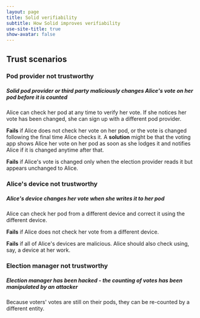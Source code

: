 ```yaml
---
layout: page
title: Solid verifiability
subtitle: How Solid improves verifiability
use-site-title: true
show-avatar: false
---
```


## Trust scenarios
### Pod provider not trustworthy

##### Solid pod provider or third party maliciously changes Alice's vote on her pod before it is counted

Alice can check her pod at any time to verify her vote.  If she notices her vote has been changed, she can sign up with a different pod provider.

**Fails** if Alice does not check her vote on her pod, or the vote is changed following the final time Alice checks it. A **solution** might be that the voting app shows Alice her vote on her pod as soon as she lodges it and notifies Alice if it is changed anytime after that.

**Fails** if Alice's vote is changed only when the election provider reads it but appears unchanged to Alice.

### Alice's device not trustworthy

##### Alice's device changes her vote when she writes it to her pod

Alice can check her pod from a different device and correct it using the different device.

**Fails** if Alice does not check her vote from a different device.

**Fails** if all of Alice's devices are malicious. Alice should also check using, say, a device at her work.

### Election manager not trustworthy

##### Election manager has been hacked - the counting of votes has been manipulated by an attacker

Because voters' votes are still on their pods, they can be re-counted by a different entity.

